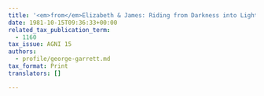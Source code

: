 ```yaml
---
title: '<em>from</em>Elizabeth & James: Riding from Darkness into Light'
date: 1981-10-15T09:36:33+00:00
related_tax_publication_term:
  - 1160
tax_issue: AGNI 15
authors:
  - profile/george-garrett.md
tax_format: Print
translators: []

---
```

